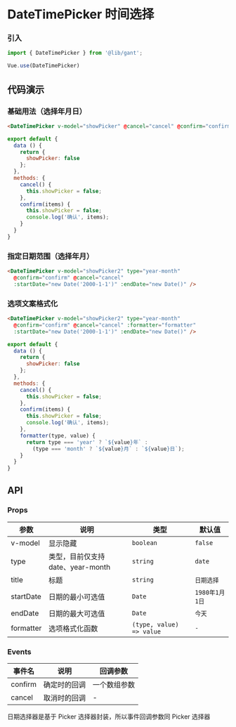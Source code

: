 # DateTimePicker 时间选择

### 引入
``` javascript
import { DateTimePicker } from '@lib/gant';

Vue.use(DateTimePicker)
```

## 代码演示

### 基础用法（选择年月日）

```html
<DateTimePicker v-model="showPicker" @cancel="cancel" @confirm="confirm" />
```

```javascript
export default {
  data () {
    return {
      showPicker: false      
    };
  },
  methods: {
    cancel() {
      this.showPicker = false;
    },
    confirm(items) {
      this.showPicker = false;
      console.log('确认', items);
    }
  }
}
```

### 指定日期范围（选择年月）

```html
<DateTimePicker v-model="showPicker2" type="year-month"
  @confirm="confirm" @cancel="cancel"
  :startDate="new Date('2000-1-1')" :endDate="new Date()" />
```

### 选项文案格式化
```html
<DateTimePicker v-model="showPicker2" type="year-month"
  @confirm="confirm" @cancel="cancel" :formatter="formatter"
  :startDate="new Date('2000-1-1')" :endDate="new Date()" />
```

```javascript
export default {
  data () {
    return {
      showPicker: false      
    };
  },
  methods: {
    cancel() {
      this.showPicker = false;
    },
    confirm(items) {
      this.showPicker = false;
      console.log('确认', items);
    },
    formatter(type, value) {
      return type === 'year' ? `${value}年` : 
        (type === 'month' ? `${value}月` : `${value}日`);
    }
  }
}
```


## API

### Props

| 参数 | 说明 | 类型 | 默认值 |
|------|------|------|------|
| v-model | 显示隐藏	 | `boolean` | `false` |
| type | 类型，目前仅支持date、year-month | `string` | `date` |
| title | 标题	 | `string` | `日期选择` |
| startDate | 日期的最小可选值 | `Date` | `1980年1月1日` |
| endDate | 日期的最大可选值 | `Date` | `今天` |
| formatter | 选项格式化函数 | `(type, value) => value` | `-` |



### Events

| 事件名 | 说明 | 回调参数 |
|------|------|------|
| confirm | 确定时的回调 | 一个数组参数 |
| cancel | 取消时的回调	| - |
日期选择器是基于 Picker 选择器封装，所以事件回调参数同 Picker 选择器